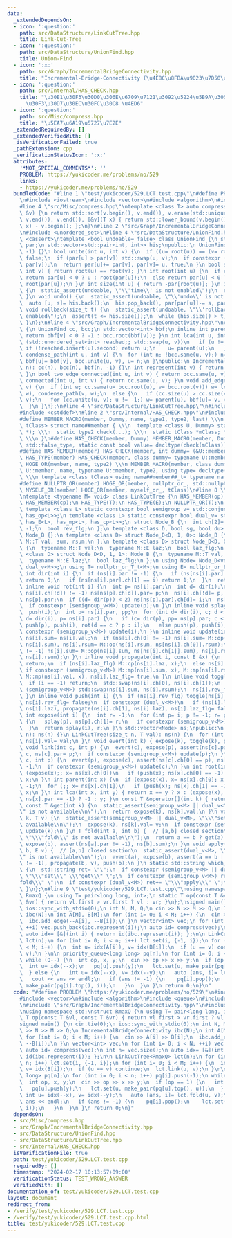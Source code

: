 ```yaml
---
data:
  _extendedDependsOn:
  - icon: ':question:'
    path: src/DataStructure/LinkCutTree.hpp
    title: Link-Cut-Tree
  - icon: ':question:'
    path: src/DataStructure/UnionFind.hpp
    title: Union-Find
  - icon: ':x:'
    path: src/Graph/IncrementalBridgeConnectivity.hpp
    title: "Incremental-Bridge-Connectivity (\u4E8C\u8FBA\u9023\u7D50\u6210\u5206)"
  - icon: ':question:'
    path: src/Internal/HAS_CHECK.hpp
    title: "\u30E1\u30F3\u30D0\u306E\u6709\u7121\u3092\u5224\u5B9A\u3059\u308B\u30C6\
      \u30F3\u30D7\u30EC\u30FC\u30C8 \u4ED6"
  - icon: ':question:'
    path: src/Misc/compress.hpp
    title: "\u5EA7\u6A19\u5727\u7E2E"
  _extendedRequiredBy: []
  _extendedVerifiedWith: []
  _isVerificationFailed: true
  _pathExtension: cpp
  _verificationStatusIcon: ':x:'
  attributes:
    '*NOT_SPECIAL_COMMENTS*': ''
    PROBLEM: https://yukicoder.me/problems/no/529
    links:
    - https://yukicoder.me/problems/no/529
  bundledCode: "#line 1 \"test/yukicoder/529.LCT.test.cpp\"\n#define PROBLEM \"https://yukicoder.me/problems/no/529\"\
    \n#include <iostream>\n#include <vector>\n#include <algorithm>\n#include <queue>\n\
    #line 4 \"src/Misc/compress.hpp\"\ntemplate <class T> auto compress(std::vector<T>\
    \ &v) {\n return std::sort(v.begin(), v.end()), v.erase(std::unique(v.begin(),\
    \ v.end()), v.end()), [&v](T x) { return std::lower_bound(v.begin(), v.end(),\
    \ x) - v.begin(); };\n}\n#line 2 \"src/Graph/IncrementalBridgeConnectivity.hpp\"\
    \n#include <unordered_set>\n#line 4 \"src/DataStructure/UnionFind.hpp\"\n#include\
    \ <cassert>\ntemplate <bool undoable= false> class UnionFind {\n std::vector<int>\
    \ par;\n std::vector<std::pair<int, int>> his;\npublic:\n UnionFind(int n): par(n,\
    \ -1) {}\n bool unite(int u, int v) {\n  if ((u= root(u)) == (v= root(v))) return\
    \ false;\n  if (par[u] > par[v]) std::swap(u, v);\n  if constexpr (undoable) his.emplace_back(v,\
    \ par[v]);\n  return par[u]+= par[v], par[v]= u, true;\n }\n bool same(int u,\
    \ int v) { return root(u) == root(v); }\n int root(int u) {\n  if constexpr (undoable)\
    \ return par[u] < 0 ? u : root(par[u]);\n  else return par[u] < 0 ? u : par[u]=\
    \ root(par[u]);\n }\n int size(int u) { return -par[root(u)]; }\n int time() const\
    \ {\n  static_assert(undoable, \"\\'time\\' is not enabled\");\n  return his.size();\n\
    \ }\n void undo() {\n  static_assert(undoable, \"\\'undo\\' is not enabled\");\n\
    \  auto [u, s]= his.back();\n  his.pop_back(), par[par[u]]-= s, par[u]= s;\n }\n\
    \ void rollback(size_t t) {\n  static_assert(undoable, \"\\'rollback\\' is not\
    \ enabled\");\n  assert(t <= his.size());\n  while (his.size() > t) undo();\n\
    \ }\n};\n#line 4 \"src/Graph/IncrementalBridgeConnectivity.hpp\"\nclass IncrementalBridgeConnectivity\
    \ {\n UnionFind cc, bcc;\n std::vector<int> bbf;\n inline int parent(int v) {\
    \ return bbf[v] < 0 ? -1 : bcc.root(bbf[v]); }\n int lca(int u, int v) {\n  for\
    \ (std::unordered_set<int> reached;; std::swap(u, v))\n   if (u != -1) {\n   \
    \ if (!reached.insert(u).second) return u;\n    u= parent(u);\n   }\n }\n void\
    \ condense_path(int u, int v) {\n  for (int n; !bcc.same(u, v);) n= parent(u),\
    \ bbf[u]= bbf[v], bcc.unite(u, v), u= n;\n }\npublic:\n IncrementalBridgeConnectivity(int\
    \ n): cc(n), bcc(n), bbf(n, -1) {}\n int represent(int v) { return bcc.root(v);\
    \ }\n bool two_edge_connected(int u, int v) { return bcc.same(u, v); }\n bool\
    \ connected(int u, int v) { return cc.same(u, v); }\n void add_edge(int u, int\
    \ v) {\n  if (int w; cc.same(u= bcc.root(u), v= bcc.root(v))) w= lca(u, v), condense_path(u,\
    \ w), condense_path(v, w);\n  else {\n   if (cc.size(u) > cc.size(v)) std::swap(u,\
    \ v);\n   for (cc.unite(u, v); u != -1;) w= parent(u), bbf[u]= v, v= u, u= w;\n\
    \  }\n }\n};\n#line 4 \"src/DataStructure/LinkCutTree.hpp\"\n#include <string>\n\
    #include <cstddef>\n#line 2 \"src/Internal/HAS_CHECK.hpp\"\n#include <type_traits>\n\
    #define MEMBER_MACRO(member, Dummy, name, type1, type2, last) \\\n template <class\
    \ tClass> struct name##member { \\\n  template <class U, Dummy> static type1 check(U\
    \ *); \\\n  static type2 check(...); \\\n  static tClass *mClass; \\\n  last;\
    \ \\\n }\n#define HAS_CHECK(member, Dummy) MEMBER_MACRO(member, Dummy, has_, std::true_type,\
    \ std::false_type, static const bool value= decltype(check(mClass))::value)\n\
    #define HAS_MEMBER(member) HAS_CHECK(member, int dummy= (&U::member, 0))\n#define\
    \ HAS_TYPE(member) HAS_CHECK(member, class dummy= typename U::member)\n#define\
    \ HOGE_OR(member, name, type2) \\\n MEMBER_MACRO(member, class dummy= typename\
    \ U::member, name, typename U::member, type2, using type= decltype(check(mClass)));\
    \ \\\n template <class tClass> using name##member##_t= typename name##member<tClass>::type\n\
    #define NULLPTR_OR(member) HOGE_OR(member, nullptr_or_, std::nullptr_t)\n#define\
    \ MYSELF_OR(member) HOGE_OR(member, myself_or_, tClass)\n#line 8 \"src/DataStructure/LinkCutTree.hpp\"\
    \ntemplate <typename M= void> class LinkCutTree {\n HAS_MEMBER(op);\n HAS_MEMBER(mp);\n\
    \ HAS_MEMBER(cp);\n HAS_TYPE(T);\n HAS_TYPE(E);\n NULLPTR_OR(T);\n NULLPTR_OR(E);\n\
    \ template <class L> static constexpr bool semigroup_v= std::conjunction_v<has_T<L>,\
    \ has_op<L>>;\n template <class L> static constexpr bool dual_v= std::conjunction_v<has_T<L>,\
    \ has_E<L>, has_mp<L>, has_cp<L>>;\n struct Node_B {\n  int ch[2]= {-1, -1}, par=\
    \ -1;\n  bool rev_flg;\n };\n template <class D, bool sg, bool du> struct Node_D:\
    \ Node_B {};\n template <class D> struct Node_D<D, 1, 0>: Node_B {\n  typename\
    \ M::T val, sum, rsum;\n };\n template <class D> struct Node_D<D, 0, 1>: Node_B\
    \ {\n  typename M::T val;\n  typename M::E laz;\n  bool laz_flg;\n };\n template\
    \ <class D> struct Node_D<D, 1, 1>: Node_B {\n  typename M::T val, sum, rsum;\n\
    \  typename M::E laz;\n  bool laz_flg;\n };\n using Node= Node_D<void, semigroup_v<M>,\
    \ dual_v<M>>;\n using T= nullptr_or_T_t<M>;\n using E= nullptr_or_E_t<M>;\n inline\
    \ int dir(int i) {\n  if (ns[i].par != -1) {\n   if (ns[ns[i].par].ch[0] == i)\
    \ return 0;\n   if (ns[ns[i].par].ch[1] == i) return 1;\n  }\n  return 2;\n }\n\
    \ inline void rot(int i) {\n  int p= ns[i].par;\n  int d= dir(i);\n  if ((ns[p].ch[d]=\
    \ ns[i].ch[!d]) != -1) ns[ns[p].ch[d]].par= p;\n  ns[i].ch[!d]= p, ns[i].par=\
    \ ns[p].par;\n  if ((d= dir(p)) < 2) ns[ns[p].par].ch[d]= i;\n  ns[p].par= i;\n\
    \  if constexpr (semigroup_v<M>) update(p);\n }\n inline void splay(int i) {\n\
    \  push(i);\n  int p= ns[i].par, pp;\n  for (int d= dir(i), c; d < 2; rot(i),\
    \ d= dir(i), p= ns[i].par) {\n   if (c= dir(p), pp= ns[p].par; c < 2) push(pp),\
    \ push(p), push(i), rot(d == c ? p : i);\n   else push(p), push(i);\n  }\n  if\
    \ constexpr (semigroup_v<M>) update(i);\n }\n inline void update(int i) {\n  ns[i].rsum=\
    \ ns[i].sum= ns[i].val;\n  if (ns[i].ch[0] != -1) ns[i].sum= M::op(ns[ns[i].ch[0]].sum,\
    \ ns[i].sum), ns[i].rsum= M::op(ns[i].rsum, ns[ns[i].ch[0]].rsum);\n  if (ns[i].ch[1]\
    \ != -1) ns[i].sum= M::op(ns[i].sum, ns[ns[i].ch[1]].sum), ns[i].rsum= M::op(ns[ns[i].ch[1]].rsum,\
    \ ns[i].rsum);\n }\n inline void propagate(int i, const E &x) {\n  if (i == -1)\
    \ return;\n  if (ns[i].laz_flg) M::cp(ns[i].laz, x);\n  else ns[i].laz= x;\n \
    \ if constexpr (semigroup_v<M>) M::mp(ns[i].sum, x), M::mp(ns[i].rsum, x);\n \
    \ M::mp(ns[i].val, x), ns[i].laz_flg= true;\n }\n inline void toggle(int i) {\n\
    \  if (i == -1) return;\n  std::swap(ns[i].ch[0], ns[i].ch[1]);\n  if constexpr\
    \ (semigroup_v<M>) std::swap(ns[i].sum, ns[i].rsum);\n  ns[i].rev_flg= !ns[i].rev_flg;\n\
    \ }\n inline void push(int i) {\n  if (ns[i].rev_flg) toggle(ns[i].ch[0]), toggle(ns[i].ch[1]),\
    \ ns[i].rev_flg= false;\n  if constexpr (dual_v<M>)\n   if (ns[i].laz_flg) propagate(ns[i].ch[0],\
    \ ns[i].laz), propagate(ns[i].ch[1], ns[i].laz), ns[i].laz_flg= false;\n }\n inline\
    \ int expose(int i) {\n  int r= -1;\n  for (int p= i; p != -1; r= p, p= ns[p].par)\
    \ {\n   splay(p), ns[p].ch[1]= r;\n   if constexpr (semigroup_v<M>) update(p);\n\
    \  }\n  return splay(i), r;\n }\n std::vector<Node> ns;\npublic:\n LinkCutTree(size_t\
    \ n): ns(n) {}\n LinkCutTree(size_t n, T val): ns(n) {\n  for (int i= n; i--;)\
    \ ns[i].val= val;\n }\n void evert(int k) { expose(k), toggle(k), push(k); }\n\
    \ void link(int c, int p) {\n  evert(c), expose(p), assert(ns[c].par == -1), ns[p].ch[1]=\
    \ c, ns[c].par= p;\n  if constexpr (semigroup_v<M>) update(p);\n }\n void cut(int\
    \ c, int p) {\n  evert(p), expose(c), assert(ns[c].ch[0] == p), ns[c].ch[0]= ns[p].par=\
    \ -1;\n  if constexpr (semigroup_v<M>) update(c);\n }\n int root(int x) {\n  for\
    \ (expose(x);; x= ns[x].ch[0])\n   if (push(x); ns[x].ch[0] == -1) return splay(x),\
    \ x;\n }\n int parent(int x) {\n  if (expose(x), x= ns[x].ch[0]; x == -1) return\
    \ -1;\n  for (;; x= ns[x].ch[1])\n   if (push(x); ns[x].ch[1] == -1) return splay(x),\
    \ x;\n }\n int lca(int x, int y) { return x == y ? x : (expose(x), y= expose(y),\
    \ ns[x].par == -1) ? -1 : y; }\n const T &operator[](int k) { return get(k); }\n\
    \ const T &get(int k) {\n  static_assert(semigroup_v<M> || dual_v<M>, \"\\\"get\\\
    \" is not available\\n\");\n  return expose(k), ns[k].val;\n }\n void set(int\
    \ k, T v) {\n  static_assert(semigroup_v<M> || dual_v<M>, \"\\\"set\\\" is not\
    \ available\\n\");\n  expose(k), ns[k].val= v;\n  if constexpr (semigroup_v<M>)\
    \ update(k);\n }\n T fold(int a, int b) {  // [a,b] closed section\n  static_assert(semigroup_v<M>,\
    \ \"\\\"fold\\\" is not available\\n\");\n  return a == b ? get(a) : (evert(a),\
    \ expose(b), assert(ns[a].par != -1), ns[b].sum);\n }\n void apply(int a, int\
    \ b, E v) {  // [a,b] closed section\n  static_assert(dual_v<M>, \"\\\"apply\\\
    \" is not available\\n\");\n  evert(a), expose(b), assert(a == b || ns[a].par\
    \ != -1), propagate(b, v), push(b);\n }\n static std::string which_available()\
    \ {\n  std::string ret= \"\";\n  if constexpr (semigroup_v<M> || dual_v<M>) ret+=\
    \ \"\\\"set\\\" \\\"get\\\" \";\n  if constexpr (semigroup_v<M>) ret+= \"\\\"\
    fold\\\" \";\n  if constexpr (dual_v<M>) ret+= \"\\\"apply\\\" \";\n  return ret;\n\
    \ }\n};\n#line 9 \"test/yukicoder/529.LCT.test.cpp\"\nusing namespace std;\nstruct\
    \ RmaxQ {\n using T= pair<long long, int>;\n static T op(const T &vl, const T\
    \ &vr) { return vl.first > vr.first ? vl : vr; }\n};\nsigned main() {\n cin.tie(0);\n\
    \ ios::sync_with_stdio(0);\n int N, M, Q;\n cin >> N >> M >> Q;\n IncrementalBridgeConnectivity\
    \ ibc(N);\n int A[M], B[M];\n for (int i= 0; i < M; i++) {\n  cin >> A[i] >> B[i];\n\
    \  ibc.add_edge(--A[i], --B[i]);\n }\n vector<int> vec;\n for (int i= 0; i < N;\
    \ ++i) vec.push_back(ibc.represent(i));\n auto id= compress(vec);\n int n= vec.size();\n\
    \ auto idx= [&](int i) { return id(ibc.represent(i)); };\n\n LinkCutTree<RmaxQ>\
    \ lct(n);\n for (int i= 0; i < n; i++) lct.set(i, {-1, i});\n for (int i= 0; i\
    \ < M; i++) {\n  int u= idx(A[i]), v= idx(B[i]);\n  if (u == v) continue;\n  lct.link(u,\
    \ v);\n }\n\n priority_queue<long long> pq[n];\n for (int i= 0; i < n; i++) pq[i].push(-1);\n\
    \ while (Q--) {\n  int op, x, y;\n  cin >> op >> x >> y;\n  if (op == 1) {\n \
    \  int u= idx(--x);\n   pq[u].push(y);\n   lct.set(u, make_pair(pq[u].top(), u));\n\
    \  } else {\n   int u= idx(--x), v= idx(--y);\n   auto [ans, i]= lct.fold(u, v);\n\
    \   cout << ans << endl;\n   if (ans != -1) {\n    pq[i].pop();\n    lct.set(i,\
    \ make_pair(pq[i].top(), i));\n   }\n  }\n }\n return 0;\n}\n"
  code: "#define PROBLEM \"https://yukicoder.me/problems/no/529\"\n#include <iostream>\n\
    #include <vector>\n#include <algorithm>\n#include <queue>\n#include \"src/Misc/compress.hpp\"\
    \n#include \"src/Graph/IncrementalBridgeConnectivity.hpp\"\n#include \"src/DataStructure/LinkCutTree.hpp\"\
    \nusing namespace std;\nstruct RmaxQ {\n using T= pair<long long, int>;\n static\
    \ T op(const T &vl, const T &vr) { return vl.first > vr.first ? vl : vr; }\n};\n\
    signed main() {\n cin.tie(0);\n ios::sync_with_stdio(0);\n int N, M, Q;\n cin\
    \ >> N >> M >> Q;\n IncrementalBridgeConnectivity ibc(N);\n int A[M], B[M];\n\
    \ for (int i= 0; i < M; i++) {\n  cin >> A[i] >> B[i];\n  ibc.add_edge(--A[i],\
    \ --B[i]);\n }\n vector<int> vec;\n for (int i= 0; i < N; ++i) vec.push_back(ibc.represent(i));\n\
    \ auto id= compress(vec);\n int n= vec.size();\n auto idx= [&](int i) { return\
    \ id(ibc.represent(i)); };\n\n LinkCutTree<RmaxQ> lct(n);\n for (int i= 0; i <\
    \ n; i++) lct.set(i, {-1, i});\n for (int i= 0; i < M; i++) {\n  int u= idx(A[i]),\
    \ v= idx(B[i]);\n  if (u == v) continue;\n  lct.link(u, v);\n }\n\n priority_queue<long\
    \ long> pq[n];\n for (int i= 0; i < n; i++) pq[i].push(-1);\n while (Q--) {\n\
    \  int op, x, y;\n  cin >> op >> x >> y;\n  if (op == 1) {\n   int u= idx(--x);\n\
    \   pq[u].push(y);\n   lct.set(u, make_pair(pq[u].top(), u));\n  } else {\n  \
    \ int u= idx(--x), v= idx(--y);\n   auto [ans, i]= lct.fold(u, v);\n   cout <<\
    \ ans << endl;\n   if (ans != -1) {\n    pq[i].pop();\n    lct.set(i, make_pair(pq[i].top(),\
    \ i));\n   }\n  }\n }\n return 0;\n}"
  dependsOn:
  - src/Misc/compress.hpp
  - src/Graph/IncrementalBridgeConnectivity.hpp
  - src/DataStructure/UnionFind.hpp
  - src/DataStructure/LinkCutTree.hpp
  - src/Internal/HAS_CHECK.hpp
  isVerificationFile: true
  path: test/yukicoder/529.LCT.test.cpp
  requiredBy: []
  timestamp: '2024-02-17 10:13:57+09:00'
  verificationStatus: TEST_WRONG_ANSWER
  verifiedWith: []
documentation_of: test/yukicoder/529.LCT.test.cpp
layout: document
redirect_from:
- /verify/test/yukicoder/529.LCT.test.cpp
- /verify/test/yukicoder/529.LCT.test.cpp.html
title: test/yukicoder/529.LCT.test.cpp
---
```

